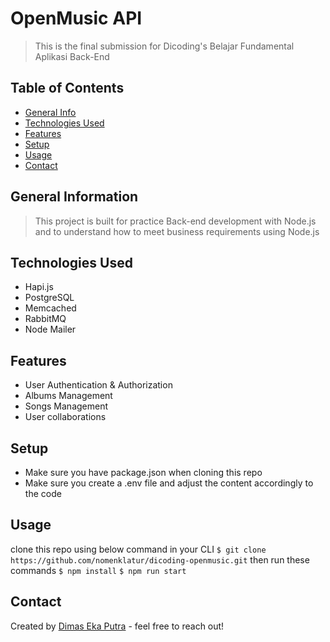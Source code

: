 # OpenMusic API
> This is the final submission for Dicoding's Belajar Fundamental Aplikasi Back-End

## Table of Contents
* [General Info](#general-information)
* [Technologies Used](#technologies-used)
* [Features](#features)
* [Setup](#setup)
* [Usage](#usage)
* [Contact](#contact)


## General Information
> This project is built for practice Back-end development with Node.js and to understand how to meet business requirements using Node.js


## Technologies Used
- Hapi.js
- PostgreSQL
- Memcached
- RabbitMQ
- Node Mailer


## Features
- User Authentication & Authorization
- Albums Management
- Songs Management
- User collaborations


## Setup
* Make sure you have package.json when cloning this repo
* Make sure you create a .env file and adjust the content accordingly to the code


## Usage
clone this repo using below command in your CLI
`$ git clone https://github.com/nomenklatur/dicoding-openmusic.git`
then run these commands
`$ npm install`
`$ npm run start`

## Contact
Created by [Dimas Eka Putra](https://www.linkedin.com/in/masdimasekaputra/) - feel free to reach out!